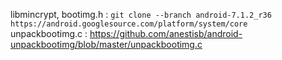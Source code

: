 libmincrypt, bootimg.h : `git clone --branch android-7.1.2_r36 https://android.googlesource.com/platform/system/core`  
unpackbootimg.c : https://github.com/anestisb/android-unpackbootimg/blob/master/unpackbootimg.c
